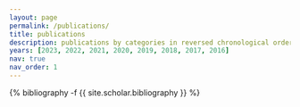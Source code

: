 ```yaml
---
layout: page
permalink: /publications/
title: publications
description: publications by categories in reversed chronological order.<br/>* = equal contribution.
years: [2023, 2022, 2021, 2020, 2019, 2018, 2017, 2016]
nav: true
nav_order: 1
---
```

<!-- _pages/publications.md -->
<div class="publications">

{% bibliography -f {{ site.scholar.bibliography }} %}

</div>
